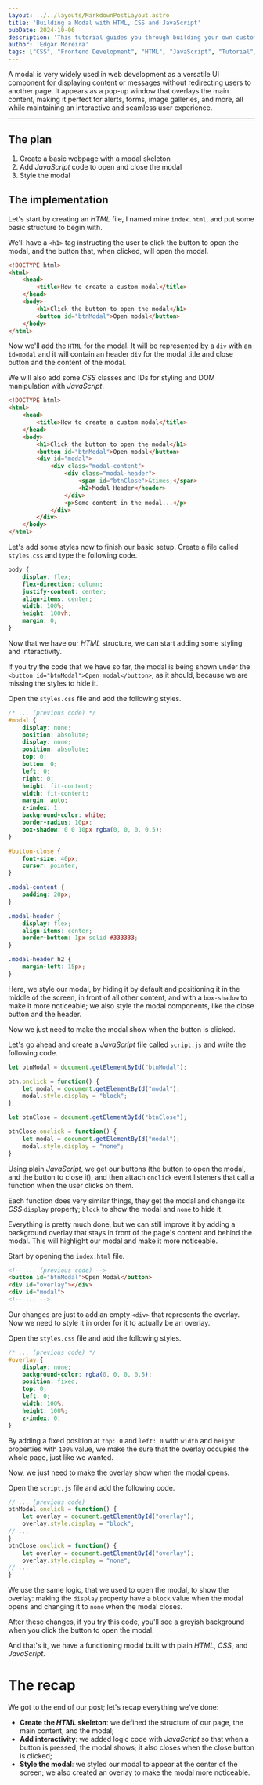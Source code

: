 ```yaml
---
layout: ../../layouts/MarkdownPostLayout.astro
title: 'Building a Modal with HTML, CSS and JavaScript'
pubDate: 2024-10-06
description: 'This tutorial guides you through building your own custom modals, perfect for displaying content, alerts or forms on wny webpage, using HTML, CSS and JavaScript.'
author: 'Edgar Moreira'
tags: ["CSS", "Frontend Development", "HTML", "JavaScript", "Tutorial", "Web Development"]
---
```


A modal is very widely used in web development as a versatile UI component for displaying content or messages without redirecting users to another page. It appears as a pop-up window that overlays the main content, making it perfect for alerts, forms, image galleries, and more, all while maintaining an interactive and seamless user experience.

---

## The plan
1. Create a basic webpage with a modal skeleton
2. Add *JavaScript* code to open and close the modal
3. Style the modal

## The implementation
Let's start by creating an *HTML* file, I named mine `index.html`, and put some basic structure to begin with.

We'll have a `<h1>` tag instructing the user to click the button to open the modal, and the button that, when clicked, will open the modal.

```html title="index.html"
<!DOCTYPE html>
<html>
    <head>
        <title>How to create a custom modal</title>
    </head>
    <body>
        <h1>Click the button to open the modal</h1>
        <button id="btnModal">Open modal</button>
    </body>
</html>
```

Now we'll add the `HTML` for the modal. It will be represented by a `div` with an `id=modal` and it will contain an header `div` for the modal title and close button and the content of the modal.

We will also add some *CSS* classes and IDs for styling and DOM manipulation with *JavaScript*.

```html title="index.html" ins={9-17}
<!DOCTYPE html>
<html>
    <head>
        <title>How to create a custom modal</title>
    </head>
    <body>
        <h1>Click the button to open the modal</h1>
        <button id="btnModal">Open modal</button>
        <div id="modal">
            <div class="modal-content">
                <div class="modal-header">
                    <span id="btnClose">&times;</span>
                    <h2>Modal Header</header>
                </div>
                <p>Some content in the modal...</p>
            </div>
        </div>
    </body>
</html>
```

Let's add some styles now to finish our basic setup. Create a file called `styles.css` and type the following code.

```css title="styles.css"
body {
    display: flex;
    flex-direction: column;
    justify-content: center;
    align-items: center;
    width: 100%;
    height: 100vh;
    margin: 0;
}
```

Now that we have our *HTML* structure, we can start adding some styling and interactivity.

If you try the code that we have so far, the modal is being shown under the `<button id="btnModal">Open modal</button>`, as it should, because we are missing the styles to hide it.

Open the `styles.css` file and add the following styles.

```css title="styles.css" ins={2-37}
/* ... (previous code) */
#modal {
    display: none;
    position: absolute;
    display: none;
    position: absolute;
    top: 0;
    bottom: 0;
    left: 0;
    right: 0;
    height: fit-content;
    width: fit-content;
    margin: auto;
    z-index: 1;
    background-color: white;
    border-radius: 10px;
    box-shadow: 0 0 10px rgba(0, 0, 0, 0.5);
}

#button-close {
    font-size: 40px;
    cursor: pointer;
}

.modal-content {
    padding: 20px;
}

.modal-header {
    display: flex;
    align-items: center;
    border-bottom: 1px solid #333333;
}

.modal-header h2 {
    margin-left: 15px;
}
```

Here, we style our modal, by hiding it by default and positioning it in the middle of the screen, in front of all other content, and with a `box-shadow` to make it more noticeable; we also style the modal components, like the close button and the header.

Now we just need to make the modal show when the button is clicked.

Let's go ahead and create a *JavaScript* file called `script.js` and write the following code.

```js title="script.js"
let btnModal = document.getElementById("btnModal");

btn.onclick = function() {
    let modal = document.getElementById("modal");
    modal.style.display = "block";
}

let btnClose = document.getElementById("btnClose");

btnClose.onclick = function() {
    let modal = document.getElementById("modal");
    modal.style.display = "none";
}
```

Using plain *JavaScript*, we get our buttons (the button to open the modal, and the button to close it), and then attach `onclick` event listeners that call a function when the user clicks on them.

Each function does very similar things, they get the modal and change its *CSS* `display` property; `block` to show the modal and `none` to hide it.

Everything is pretty much done, but we can still improve it by adding a background overlay that stays in front of the page's content and behind the modal. This will highlight our modal and make it more noticeable.

Start by opening the `index.html` file.

```html title="index.html" ins={3}
<!-- ... (previous code) -->
<button id="btnModal">Open Modal</button>
<div id="overlay"></div>
<div id="modal">
<!-- ... -->
```

Our changes are just to add an empty `<div>` that represents the overlay. Now we need to style it in order for it to actually be an overlay.

Open the `styles.css` file and add the following styles.

```css title="styles.css"
/* ... (previous code) */
#overlay {
    display: none;
    background-color: rgba(0, 0, 0, 0.5);
    position: fixed;
    top: 0;
    left: 0;
    width: 100%;
    height: 100%;
    z-index: 0;
}
```

By adding a fixed position at `top: 0` and `left: 0` with `width` and `height` properties with `100%` value, we make the sure that the overlay occupies the whole page, just like we wanted.

Now, we just need to make the overlay show when the modal opens.

Open the `script.js` file and add the following code.

```js title="script.js" ins={3-4} ins={7-8}
// ... (previous code)
btnModal.onclick = function() {
    let overlay = document.getElementById("overlay");
    overlay.style.display = "block";
// ...
}
btnClose.onclick = function() {
    let overlay = document.getElementById("overlay");
    overlay.style.display = "none";
// ...
}
```

We use the same logic, that we used to open the modal, to show the overlay: making the `display` property have a `block` value when the modal opens and changing it to `none` when the modal closes.

After these changes, if you try this code, you'll see a greyish background when you click the button to open the modal.

And that's it, we have a functioning modal built with plain *HTML*, *CSS*, and *JavaScript*.

# The recap
We got to the end of our post; let's recap everything we've done:
* **Create the *HTML* skeleton**: we defined the structure of our page, the main content, and the modal;
* **Add interactivity**: we added logic code with *JavaScript* so that when a button is pressed, the modal shows; it also closes when the close button is clicked;
* **Style the modal**: we styled our modal to appear at the center of the screen; we also created an overlay to make the modal more noticeable.
